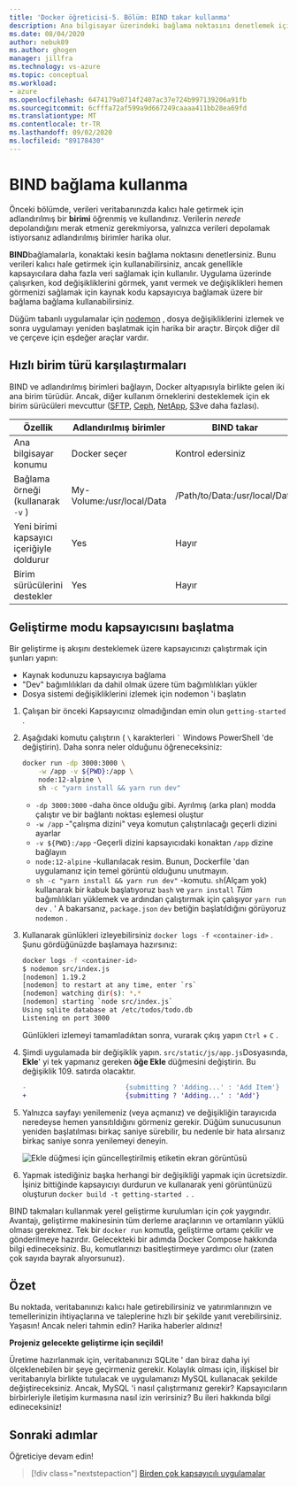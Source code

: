 ```yaml
---
title: 'Docker öğreticisi-5. Bölüm: BIND takar kullanma'
description: Ana bilgisayar üzerindeki bağlama noktasını denetlemek için bağlama bağlamalarından nasıl kullanılacağını açıklar.
ms.date: 08/04/2020
author: nebuk89
ms.author: ghogen
manager: jillfra
ms.technology: vs-azure
ms.topic: conceptual
ms.workload:
- azure
ms.openlocfilehash: 6474179a0714f2407ac37e724b997139206a91fb
ms.sourcegitcommit: 6cfffa72af599a9d667249caaaa411bb28ea69fd
ms.translationtype: MT
ms.contentlocale: tr-TR
ms.lasthandoff: 09/02/2020
ms.locfileid: "89178430"
---
```

# <a name="use-bind-mounts"></a>BIND bağlama kullanma

Önceki bölümde, verileri veritabanınızda kalıcı hale getirmek için adlandırılmış bir **birimi** öğrenmiş ve kullandınız. Verilerin *nerede* depolandığını merak etmeniz gerekmiyorsa, yalnızca verileri depolamak istiyorsanız adlandırılmış birimler harika olur.

**BIND**bağlamalarla, konaktaki kesin bağlama noktasını denetlersiniz. Bunu verileri kalıcı hale getirmek için kullanabilirsiniz, ancak genellikle kapsayıcılara daha fazla veri sağlamak için kullanılır. Uygulama üzerinde çalışırken, kod değişikliklerini görmek, yanıt vermek ve değişiklikleri hemen görmenizi sağlamak için kaynak kodu kapsayıcıya bağlamak üzere bir bağlama bağlama kullanabilirsiniz.

Düğüm tabanlı uygulamalar için [nodemon](https://npmjs.com/package/nodemon) , dosya değişikliklerini izlemek ve sonra uygulamayı yeniden başlatmak için harika bir araçtır. Birçok diğer dil ve çerçeve için eşdeğer araçlar vardır.

## <a name="quick-volume-type-comparisons"></a>Hızlı birim türü karşılaştırmaları

BIND ve adlandırılmış birimleri bağlayın, Docker altyapısıyla birlikte gelen iki ana birim türüdür. Ancak, diğer kullanım örneklerini desteklemek için ek birim sürücüleri mevcuttur ([SFTP](https://github.com/vieux/docker-volume-sshfs), [Ceph](https://ceph.com/geen-categorie/getting-started-with-the-docker-rbd-volume-plugin/), [NetApp](https://netappdvp.readthedocs.io/en/stable/), [S3](https://github.com/elementar/docker-s3-volume)ve daha fazlası).

| Özellik | Adlandırılmış birimler | BIND takar |
| -------- | ------------- | ----------- |
| Ana bilgisayar konumu | Docker seçer | Kontrol edersiniz |
| Bağlama örneği (kullanarak `-v` ) | My-Volume:/usr/local/Data | /Path/to/Data:/usr/local/Data |
| Yeni birimi kapsayıcı içeriğiyle doldurur | Yes | Hayır |
| Birim sürücülerini destekler | Yes | Hayır |

## <a name="start-a-dev-mode-container"></a>Geliştirme modu kapsayıcısını başlatma

Bir geliştirme iş akışını desteklemek üzere kapsayıcınızı çalıştırmak için şunları yapın:

- Kaynak kodunuzu kapsayıcıya bağlama
- "Dev" bağımlılıkları da dahil olmak üzere tüm bağımlılıkları yükler
- Dosya sistemi değişikliklerini izlemek için nodemon 'i başlatın

1. Çalışan bir önceki Kapsayıcınız olmadığından emin olun `getting-started` .

1. Aşağıdaki komutu çalıştırın ( ` \ ` karakterleri `` ` `` Windows PowerShell 'de değiştirin). Daha sonra neler olduğunu öğreneceksiniz:

    ```bash
    docker run -dp 3000:3000 \
        -w /app -v ${PWD}:/app \
        node:12-alpine \
        sh -c "yarn install && yarn run dev"
    ```

    - `-dp 3000:3000` -daha önce olduğu gibi. Ayrılmış (arka plan) modda çalıştır ve bir bağlantı noktası eşlemesi oluştur
    - `-w /app` -"çalışma dizini" veya komutun çalıştırılacağı geçerli dizini ayarlar
    - `-v ${PWD}:/app` -Geçerli dizini kapsayıcıdaki konaktan `/app` dizine bağlayın
    - `node:12-alpine` -kullanılacak resim. Bunun, Dockerfile 'dan uygulamanız için temel görüntü olduğunu unutmayın.
    - `sh -c "yarn install && yarn run dev"` -komutu. `sh`(Alçam yok) kullanarak bir kabuk başlatıyoruz `bash` ve `yarn install` *Tüm* bağımlılıkları yüklemek ve ardından çalıştırmak için çalışıyor `yarn run dev` . ' A bakarsanız, `package.json` `dev` betiğin başlatıldığını görüyoruz `nodemon` .

1. Kullanarak günlükleri izleyebilirsiniz `docker logs -f <container-id>` . Şunu gördüğünüzde başlamaya hazırsınız:

    ```bash
    docker logs -f <container-id>
    $ nodemon src/index.js
    [nodemon] 1.19.2
    [nodemon] to restart at any time, enter `rs`
    [nodemon] watching dir(s): *.*
    [nodemon] starting `node src/index.js`
    Using sqlite database at /etc/todos/todo.db
    Listening on port 3000
    ```

    Günlükleri izlemeyi tamamladıktan sonra, vurarak çıkış yapın `Ctrl` + `C` .

1. Şimdi uygulamada bir değişiklik yapın. `src/static/js/app.js`Dosyasında, **Ekle**' yi tek yapmanız gereken **öğe Ekle** düğmesini değiştirin. Bu değişiklik 109. satırda olacaktır.

    ```diff
    -                         {submitting ? 'Adding...' : 'Add Item'}
    +                         {submitting ? 'Adding...' : 'Add'}
    ```

1. Yalnızca sayfayı yenilemeniz (veya açmanız) ve değişikliğin tarayıcıda neredeyse hemen yansıtıldığını görmeniz gerekir. Düğüm sunucusunun yeniden başlatılması birkaç saniye sürebilir, bu nedenle bir hata alırsanız birkaç saniye sonra yenilemeyi deneyin.

    ![Ekle düğmesi için güncelleştirilmiş etiketin ekran görüntüsü](media/updated-add-button.png)

1. Yapmak istediğiniz başka herhangi bir değişikliği yapmak için ücretsizdir. İşiniz bittiğinde kapsayıcıyı durdurun ve kullanarak yeni görüntünüzü oluşturun `docker build -t getting-started .` .

BIND takmaları kullanmak yerel geliştirme kurulumları için *çok* yaygındır. Avantajı, geliştirme makinesinin tüm derleme araçlarının ve ortamların yüklü olması gerekmez. Tek bir `docker run` komutla, geliştirme ortamı çekilir ve gönderilmeye hazırdır. Gelecekteki bir adımda Docker Compose hakkında bilgi edineceksiniz. Bu, komutlarınızı basitleştirmeye yardımcı olur (zaten çok sayıda bayrak alıyorsunuz).

## <a name="recap"></a>Özet

Bu noktada, veritabanınızı kalıcı hale getirebilirsiniz ve yatırımlarınızın ve temellerinizin ihtiyaçlarına ve taleplerine hızlı bir şekilde yanıt verebilirsiniz. Yaşasın! Ancak neleri tahmin edin? Harika haberler aldınız!

**Projeniz gelecekte geliştirme için seçildi!**

Üretime hazırlanmak için, veritabanınızı SQLite ' dan biraz daha iyi ölçeklenebilen bir şeye geçirmeniz gerekir. Kolaylık olması için, ilişkisel bir veritabanıyla birlikte tutulacak ve uygulamanızı MySQL kullanacak şekilde değiştireceksiniz. Ancak, MySQL 'i nasıl çalıştırmanız gerekir? Kapsayıcıların birbirleriyle iletişim kurmasına nasıl izin verirsiniz? Bu ileri hakkında bilgi edineceksiniz!

## <a name="next-steps"></a>Sonraki adımlar

Öğreticiye devam edin!

> [!div class="nextstepaction"]
> [Birden çok kapsayıcılı uygulamalar](multi-container-apps.md)